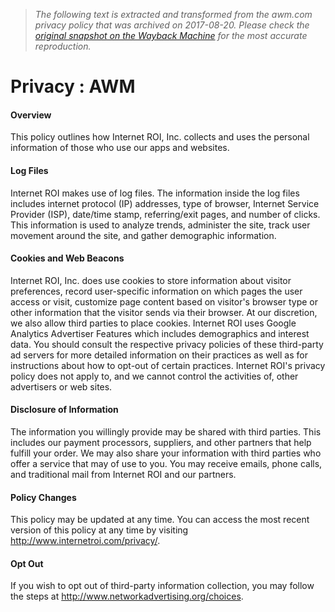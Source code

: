 > *The following text is extracted and transformed from the awm.com privacy policy that was archived on 2017-08-20. Please check the [original snapshot on the Wayback Machine](https://web.archive.org/web/20170820011606id_/http%3A//www.awm.com/privacy) for the most accurate reproduction.*

# Privacy : AWM

#### Overview

This policy outlines how Internet ROI, Inc. collects and uses the personal information of those who use our apps and websites.

#### Log Files

Internet ROI makes use of log files. The information inside the log files includes internet protocol (IP) addresses, type of browser, Internet Service Provider (ISP), date/time stamp, referring/exit pages, and number of clicks. This information is used to analyze trends, administer the site, track user movement around the site, and gather demographic information.

#### Cookies and Web Beacons

Internet ROI, Inc. does use cookies to store information about visitor preferences, record user-specific information on which pages the user access or visit, customize page content based on visitor's browser type or other information that the visitor sends via their browser. At our discretion, we also allow third parties to place cookies. Internet ROI uses Google Analytics Advertiser Features which includes demographics and interest data. You should consult the respective privacy policies of these third-party ad servers for more detailed information on their practices as well as for instructions about how to opt-out of certain practices. Internet ROI's privacy policy does not apply to, and we cannot control the activities of, other advertisers or web sites.

#### Disclosure of Information

The information you willingly provide may be shared with third parties. This includes our payment processors, suppliers, and other partners that help fulfill your order. We may also share your information with third parties who offer a service that may of use to you. You may receive emails, phone calls, and traditional mail from Internet ROI and our partners.

#### Policy Changes

This policy may be updated at any time. You can access the most recent version of this policy at any time by visiting <http://www.internetroi.com/privacy/>.

#### Opt Out

If you wish to opt out of third-party information collection, you may follow the steps at <http://www.networkadvertising.org/choices>.
